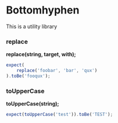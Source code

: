 # Bottomhyphen

This is a utility library

### replace

**replace(string, target, with);**

```js
expect(
	replace('foobar', 'bar', 'qux')
).toBe('fooqux');
```

### toUpperCase

**toUpperCase(string);**

```js
expect(toUpperCase('test')).toBe('TEST');
```